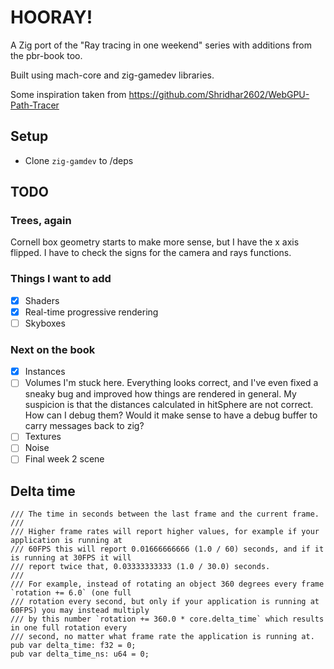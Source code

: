 # HOORAY!

A Zig port of the "Ray tracing in one weekend" series with additions from the pbr-book too.

Built using mach-core and zig-gamedev libraries.

Some inspiration taken from https://github.com/Shridhar2602/WebGPU-Path-Tracer

## Setup
- Clone `zig-gamdev` to /deps

## TODO
### Trees, again
Cornell box geometry starts to make more sense, but I have the x axis flipped. I have to check the signs for the camera
and rays functions.
### Things I want to add
- [x] Shaders
- [x] Real-time progressive rendering
- [ ] Skyboxes
### Next on the book
- [x] Instances
- [ ] Volumes
  I'm stuck here. Everything looks correct, and I've even fixed a sneaky bug and improved how things are rendered in general.
  My suspicion is that the distances calculated in hitSphere are not correct.
  How can I debug them?
  Would it make sense to have a debug buffer to carry messages back to zig?
- [ ] Textures
- [ ] Noise
- [ ] Final week 2 scene

## Delta time
```zig
/// The time in seconds between the last frame and the current frame.
///
/// Higher frame rates will report higher values, for example if your application is running at
/// 60FPS this will report 0.01666666666 (1.0 / 60) seconds, and if it is running at 30FPS it will
/// report twice that, 0.03333333333 (1.0 / 30.0) seconds.
///
/// For example, instead of rotating an object 360 degrees every frame `rotation += 6.0` (one full
/// rotation every second, but only if your application is running at 60FPS) you may instead multiply
/// by this number `rotation += 360.0 * core.delta_time` which results in one full rotation every
/// second, no matter what frame rate the application is running at.
pub var delta_time: f32 = 0;
pub var delta_time_ns: u64 = 0;
```
